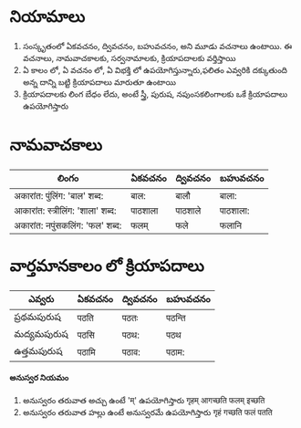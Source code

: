 # నియామాలు  
1. సంస్కృతంలో ఏకవచనం, ద్వివచనం, బహువచనం, అని మూడు 
వచనాలు ఉంటాయి. ఈ వచనాలు, నామవాచకాలకు, సర్వనామాలకు, క్రియాపదాలకు 
వర్తిస్తాయి 
2. ఏ కాలం లో, ఏ వచనం లో, ఏ విభక్తి లో  ఉపయోగిస్తున్నారు,ఫలితం ఎవ్వరికి దక్కుతుంది అన్న దాన్ని బట్టి క్రియాపదాలు మారుతూ ఉంటాయి 
3. క్రియాపదాలకు లింగ బేధం లేదు, అంటే స్త్రీ, పురుష, నపుంసకలింగాలకు ఒకే క్రియాపదాలు ఉపయోగిస్తారు 


# నామవాచకాలు 

లింగం   | ఏకవచనం     | ద్వివచనం     | బహువచనం 
-------------|---------------|---------------|-----------
अकारांत: पुंलिंग: 'बाल' शब्द: | बाल: | बालौ | बाला:
आकारांत: स्त्रीलिंग: 'शाला' शब्द: | पाठशाला | पाठशाले | पाठशाला:
अकारांत: नपुंसकलिंग: 'फल' शब्द: | फलम् | फले | फलानि 

# వార్తమానకాలం లో  క్రియాపదాలు 

ఎవ్వరు | ఏకవచనం     | ద్వివచనం     | బహువచనం 
-------------|---------------|---------------|-----------
ప్రథమపురుష | पठति | पठतः | पठन्ति 
మద్యమపురుష | पठसि | पठथ: | पठथ 
ఉత్తమపురుష | पठामि | पठाव: | पठाम:


#### అనుస్వర నియమం 
1. అనుస్వరం తరువాత అచ్చు ఉంటే 'म्' ఉపయోగిస్తారు 
गृहम् आगच्छति 
फलम् इच्छति 
2. అనుస్వరం తరువాత హల్లు ఉంటే అనుస్వరమే ఉపయోగిస్తారు
गृहं गच्छति 
फलं पतति 